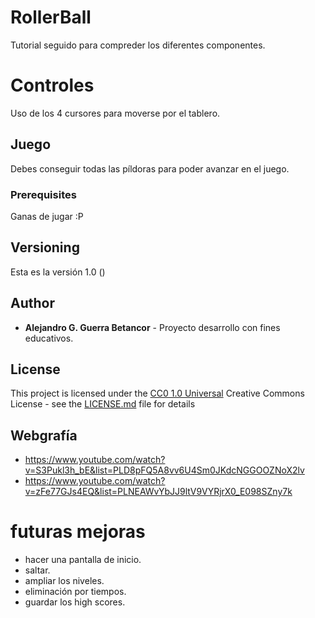 # RollerBall
Tutorial seguido para compreder los diferentes componentes.

# Controles
Uso de los 4 cursores para moverse por el tablero.
 
## Juego

Debes conseguir todas las píldoras para poder avanzar en el juego.

### Prerequisites

Ganas de jugar :P

## Versioning

Esta es la versión 1.0 ()

## Author

  - **Alejandro G. Guerra Betancor** -
Proyecto desarrollo con fines educativos.

## License

This project is licensed under the [CC0 1.0 Universal](LICENSE.md)
Creative Commons License - see the [LICENSE.md](LICENSE.md) file for
details

## Webgrafía
- https://www.youtube.com/watch?v=S3Pukl3h_bE&list=PLD8pFQ5A8vv6U4Sm0JKdcNGGOOZNoX2lv
- https://www.youtube.com/watch?v=zFe77GJs4EQ&list=PLNEAWvYbJJ9ltV9VYRjrX0_E098SZny7k

# futuras mejoras
- hacer una pantalla de inicio.
- saltar.
- ampliar los niveles.
- eliminación por tiempos.
- guardar los high scores.
